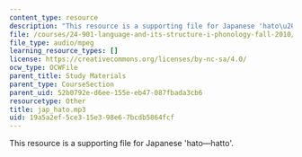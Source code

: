 ```yaml
---
content_type: resource
description: "This resource is a supporting file for Japanese 'hato\u2014hatto'."
file: /courses/24-901-language-and-its-structure-i-phonology-fall-2010/19a5a2ef5ce315e398e67bcdb5864fcf_jap_hato.mp3
file_type: audio/mpeg
learning_resource_types: []
license: https://creativecommons.org/licenses/by-nc-sa/4.0/
ocw_type: OCWFile
parent_title: Study Materials
parent_type: CourseSection
parent_uid: 52b0792e-d6ee-155e-eb47-087fbada3cb6
resourcetype: Other
title: jap_hato.mp3
uid: 19a5a2ef-5ce3-15e3-98e6-7bcdb5864fcf
---
```

This resource is a supporting file for Japanese 'hato—hatto'.